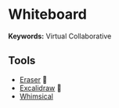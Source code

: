 # Whiteboard

**Keywords:** Virtual Collaborative

## Tools

- [Eraser](https://eraser.io) 🌟
- [Excalidraw](https://excalidraw.com) 🌟
- [Whimsical](https://whimsical.com)
